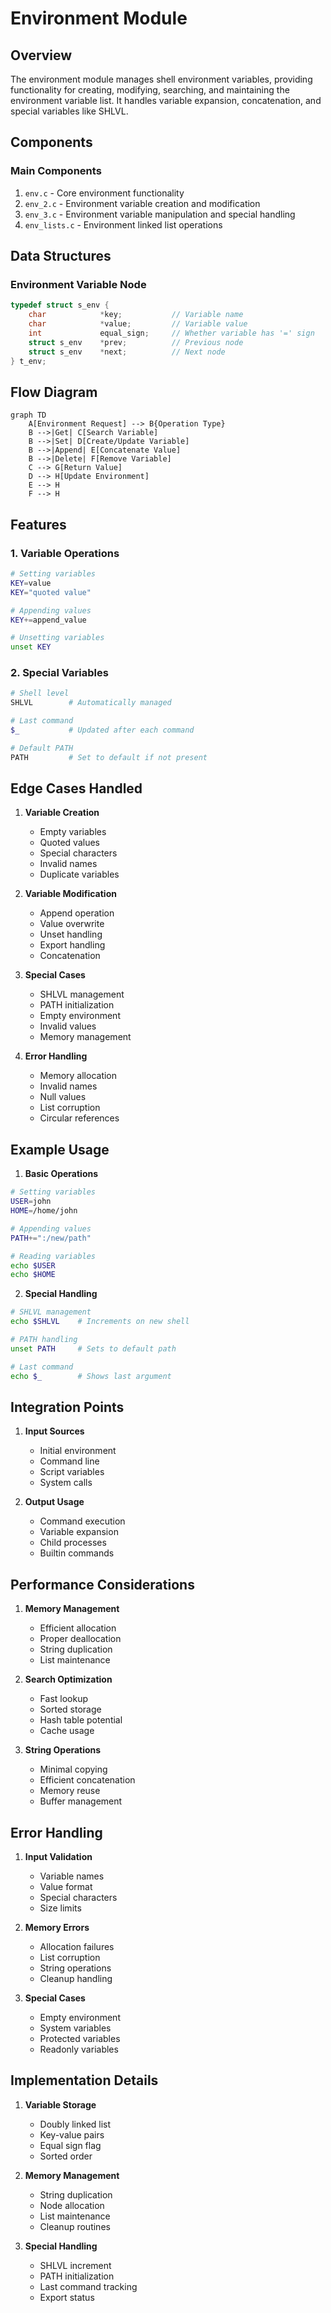 # Environment Module

## Overview
The environment module manages shell environment variables, providing functionality for creating, modifying, searching, and maintaining the environment variable list. It handles variable expansion, concatenation, and special variables like SHLVL.

## Components

### Main Components
1. `env.c` - Core environment functionality
2. `env_2.c` - Environment variable creation and modification
3. `env_3.c` - Environment variable manipulation and special handling
4. `env_lists.c` - Environment linked list operations

## Data Structures

### Environment Variable Node
```c
typedef struct s_env {
    char            *key;           // Variable name
    char            *value;         // Variable value
    int             equal_sign;     // Whether variable has '=' sign
    struct s_env    *prev;          // Previous node
    struct s_env    *next;          // Next node
} t_env;
```

## Flow Diagram
```mermaid
graph TD
    A[Environment Request] --> B{Operation Type}
    B -->|Get| C[Search Variable]
    B -->|Set| D[Create/Update Variable]
    B -->|Append| E[Concatenate Value]
    B -->|Delete| F[Remove Variable]
    C --> G[Return Value]
    D --> H[Update Environment]
    E --> H
    F --> H
```

## Features

### 1. Variable Operations
```bash
# Setting variables
KEY=value
KEY="quoted value"

# Appending values
KEY+=append_value

# Unsetting variables
unset KEY
```

### 2. Special Variables
```bash
# Shell level
SHLVL        # Automatically managed

# Last command
$_           # Updated after each command

# Default PATH
PATH         # Set to default if not present
```

## Edge Cases Handled

1. **Variable Creation**
   - Empty variables
   - Quoted values
   - Special characters
   - Invalid names
   - Duplicate variables

2. **Variable Modification**
   - Append operation
   - Value overwrite
   - Unset handling
   - Export handling
   - Concatenation

3. **Special Cases**
   - SHLVL management
   - PATH initialization
   - Empty environment
   - Invalid values
   - Memory management

4. **Error Handling**
   - Memory allocation
   - Invalid names
   - Null values
   - List corruption
   - Circular references

## Example Usage

1. **Basic Operations**
```bash
# Setting variables
USER=john
HOME=/home/john

# Appending values
PATH+=":/new/path"

# Reading variables
echo $USER
echo $HOME
```

2. **Special Handling**
```bash
# SHLVL management
echo $SHLVL    # Increments on new shell

# PATH handling
unset PATH     # Sets to default path

# Last command
echo $_        # Shows last argument
```

## Integration Points

1. **Input Sources**
   - Initial environment
   - Command line
   - Script variables
   - System calls

2. **Output Usage**
   - Command execution
   - Variable expansion
   - Child processes
   - Builtin commands

## Performance Considerations

1. **Memory Management**
   - Efficient allocation
   - Proper deallocation
   - String duplication
   - List maintenance

2. **Search Optimization**
   - Fast lookup
   - Sorted storage
   - Hash table potential
   - Cache usage

3. **String Operations**
   - Minimal copying
   - Efficient concatenation
   - Memory reuse
   - Buffer management

## Error Handling

1. **Input Validation**
   - Variable names
   - Value format
   - Special characters
   - Size limits

2. **Memory Errors**
   - Allocation failures
   - List corruption
   - String operations
   - Cleanup handling

3. **Special Cases**
   - Empty environment
   - System variables
   - Protected variables
   - Readonly variables

## Implementation Details

1. **Variable Storage**
   - Doubly linked list
   - Key-value pairs
   - Equal sign flag
   - Sorted order

2. **Memory Management**
   - String duplication
   - Node allocation
   - List maintenance
   - Cleanup routines

3. **Special Handling**
   - SHLVL increment
   - PATH initialization
   - Last command tracking
   - Export status 